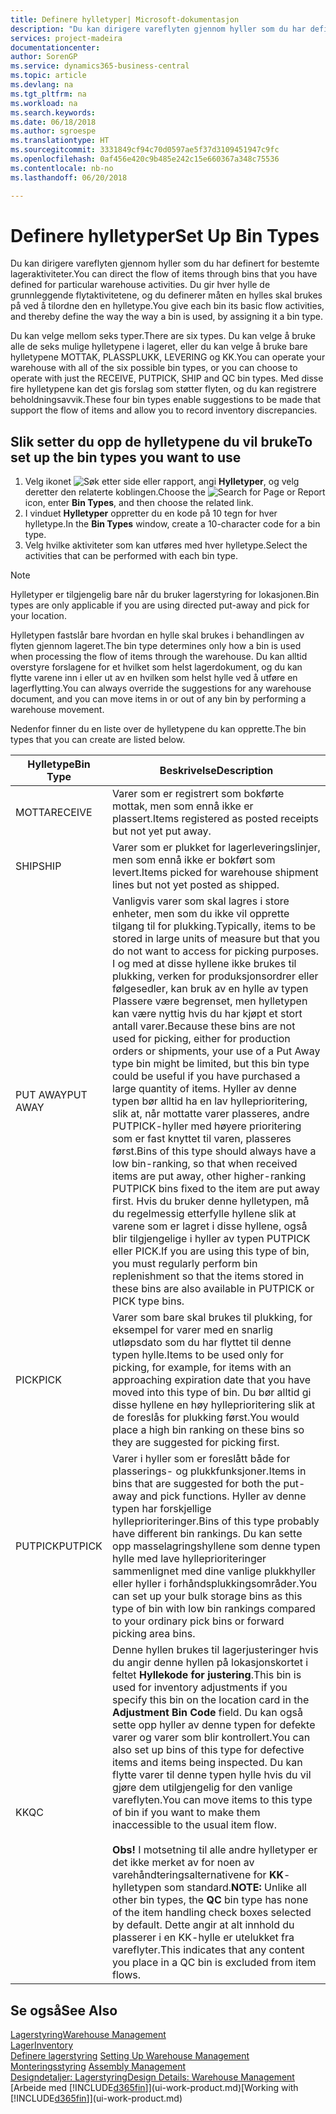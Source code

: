 ```yaml
---
title: Definere hylletyper| Microsoft-dokumentasjon
description: "Du kan dirigere vareflyten gjennom hyller som du har definert for bestemte lageraktiviteter. Du gir hver hylle de grunnleggende flytaktivitetene, og du definerer måten en hylles skal brukes på ved å tilordne den en hylletype."
services: project-madeira
documentationcenter: 
author: SorenGP
ms.service: dynamics365-business-central
ms.topic: article
ms.devlang: na
ms.tgt_pltfrm: na
ms.workload: na
ms.search.keywords: 
ms.date: 06/18/2018
ms.author: sgroespe
ms.translationtype: HT
ms.sourcegitcommit: 3331849cf94c70d0597ae5f37d3109451947c9fc
ms.openlocfilehash: 0af456e420c9b485e242c15e660367a348c75536
ms.contentlocale: nb-no
ms.lasthandoff: 06/20/2018

---
```

# <a name="set-up-bin-types"></a><span data-ttu-id="6e618-104">Definere hylletyper</span><span class="sxs-lookup"><span data-stu-id="6e618-104">Set Up Bin Types</span></span>
<span data-ttu-id="6e618-105">Du kan dirigere vareflyten gjennom hyller som du har definert for bestemte lageraktiviteter.</span><span class="sxs-lookup"><span data-stu-id="6e618-105">You can direct the flow of items through bins that you have defined for particular warehouse activities.</span></span> <span data-ttu-id="6e618-106">Du gir hver hylle de grunnleggende flytaktivitetene, og du definerer måten en hylles skal brukes på ved å tilordne den en hylletype.</span><span class="sxs-lookup"><span data-stu-id="6e618-106">You give each bin its basic flow activities, and thereby define the way the way a bin is used, by assigning it a bin type.</span></span>  

<span data-ttu-id="6e618-107">Du kan velge mellom seks typer.</span><span class="sxs-lookup"><span data-stu-id="6e618-107">There are six types.</span></span> <span data-ttu-id="6e618-108">Du kan velge å bruke alle de seks mulige hylletypene i lageret, eller du kan velge å bruke bare hylletypene MOTTAK, PLASSPLUKK, LEVERING og KK.</span><span class="sxs-lookup"><span data-stu-id="6e618-108">You can operate your warehouse with all of the six possible bin types, or you can choose to operate with just the RECEIVE, PUTPICK, SHIP and QC bin types.</span></span> <span data-ttu-id="6e618-109">Med disse fire hylletypene kan det gis forslag som støtter flyten, og du kan registrere beholdningsavvik.</span><span class="sxs-lookup"><span data-stu-id="6e618-109">These four bin types enable suggestions to be made that support the flow of items and allow you to record inventory discrepancies.</span></span>  

## <a name="to-set-up-the-bin-types-you-want-to-use"></a><span data-ttu-id="6e618-110">Slik setter du opp de hylletypene du vil bruke</span><span class="sxs-lookup"><span data-stu-id="6e618-110">To set up the bin types you want to use</span></span>  
1.  <span data-ttu-id="6e618-111">Velg ikonet ![Søk etter side eller rapport](media/ui-search/search_small.png "Søk etter side eller rapport"), angi **Hylletyper**, og velg deretter den relaterte koblingen.</span><span class="sxs-lookup"><span data-stu-id="6e618-111">Choose the ![Search for Page or Report](media/ui-search/search_small.png "Search for Page or Report icon") icon, enter **Bin Types**, and then choose the related link.</span></span>  
2.  <span data-ttu-id="6e618-112">I vinduet **Hylletyper** oppretter du en kode på 10 tegn for hver hylletype.</span><span class="sxs-lookup"><span data-stu-id="6e618-112">In the **Bin Types** window, create a 10-character code for a bin type.</span></span>  
3.  <span data-ttu-id="6e618-113">Velg hvilke aktiviteter som kan utføres med hver hylletype.</span><span class="sxs-lookup"><span data-stu-id="6e618-113">Select the activities that can be performed with each bin type.</span></span>  

> [!NOTE]  
>  <span data-ttu-id="6e618-114">Hylletyper er tilgjengelig bare når du bruker lagerstyring for lokasjonen.</span><span class="sxs-lookup"><span data-stu-id="6e618-114">Bin types are only applicable if you are using directed put-away and pick for your location.</span></span>  

<span data-ttu-id="6e618-115">Hylletypen fastslår bare hvordan en hylle skal brukes i behandlingen av flyten gjennom lageret.</span><span class="sxs-lookup"><span data-stu-id="6e618-115">The bin type determines only how a bin is used when processing the flow of items through the warehouse.</span></span> <span data-ttu-id="6e618-116">Du kan alltid overstyre forslagene for et hvilket som helst lagerdokument, og du kan flytte varene inn i eller ut av en hvilken som helst hylle ved å utføre en lagerflytting.</span><span class="sxs-lookup"><span data-stu-id="6e618-116">You can always override the suggestions for any warehouse document, and you can move items in or out of any bin by performing a warehouse movement.</span></span>  

<span data-ttu-id="6e618-117">Nedenfor finner du en liste over de hylletypene du kan opprette.</span><span class="sxs-lookup"><span data-stu-id="6e618-117">The bin types that you can create are listed below.</span></span>  

|<span data-ttu-id="6e618-118">Hylletype</span><span class="sxs-lookup"><span data-stu-id="6e618-118">Bin Type</span></span>|<span data-ttu-id="6e618-119">Beskrivelse</span><span class="sxs-lookup"><span data-stu-id="6e618-119">Description</span></span>|  
|------------------|---------------------------------------|  
|<span data-ttu-id="6e618-120">MOTTA</span><span class="sxs-lookup"><span data-stu-id="6e618-120">RECEIVE</span></span>|<span data-ttu-id="6e618-121">Varer som er registrert som bokførte mottak, men som ennå ikke er plassert.</span><span class="sxs-lookup"><span data-stu-id="6e618-121">Items registered as posted receipts but not yet put away.</span></span>|  
|<span data-ttu-id="6e618-122">SHIP</span><span class="sxs-lookup"><span data-stu-id="6e618-122">SHIP</span></span>|<span data-ttu-id="6e618-123">Varer som er plukket for lagerleveringslinjer, men som ennå ikke er bokført som levert.</span><span class="sxs-lookup"><span data-stu-id="6e618-123">Items picked for warehouse shipment lines but not yet posted as shipped.</span></span>|  
|<span data-ttu-id="6e618-124">PUT AWAY</span><span class="sxs-lookup"><span data-stu-id="6e618-124">PUT AWAY</span></span>|<span data-ttu-id="6e618-125">Vanligvis varer som skal lagres i store enheter, men som du ikke vil opprette tilgang til for plukking.</span><span class="sxs-lookup"><span data-stu-id="6e618-125">Typically, items to be stored in large units of measure but that you do not want to access for picking purposes.</span></span> <span data-ttu-id="6e618-126">I og med at disse hyllene ikke brukes til plukking, verken for produksjonsordrer eller følgesedler, kan bruk av en hylle av typen Plassere være begrenset, men hylletypen kan være nyttig hvis du har kjøpt et stort antall varer.</span><span class="sxs-lookup"><span data-stu-id="6e618-126">Because these bins are not used for picking, either for production orders or shipments, your use of a Put Away type bin might be limited, but this bin type could be useful if you have purchased a large quantity of items.</span></span> <span data-ttu-id="6e618-127">Hyller av denne typen bør alltid ha en lav hylleprioritering, slik at, når mottatte varer plasseres, andre PUTPICK-hyller med høyere prioritering som er fast knyttet til varen, plasseres først.</span><span class="sxs-lookup"><span data-stu-id="6e618-127">Bins of this type should always have a low bin-ranking, so that when received items are put away, other higher-ranking PUTPICK bins fixed to the item are put away first.</span></span> <span data-ttu-id="6e618-128">Hvis du bruker denne hylletypen, må du regelmessig etterfylle hyllene slik at varene som er lagret i disse hyllene, også blir tilgjengelige i hyller av typen PUTPICK eller PICK.</span><span class="sxs-lookup"><span data-stu-id="6e618-128">If you are using this type of bin, you must regularly perform bin replenishment so that the items stored in these bins are also available in PUTPICK or PICK type bins.</span></span>|  
|<span data-ttu-id="6e618-129">PICK</span><span class="sxs-lookup"><span data-stu-id="6e618-129">PICK</span></span>|<span data-ttu-id="6e618-130">Varer som bare skal brukes til plukking, for eksempel for varer med en snarlig utløpsdato som du har flyttet til denne typen hylle.</span><span class="sxs-lookup"><span data-stu-id="6e618-130">Items to be used only for picking, for example, for items with an approaching expiration date that you have moved into this type of bin.</span></span> <span data-ttu-id="6e618-131">Du bør alltid gi disse hyllene en høy hylleprioritering slik at de foreslås for plukking først.</span><span class="sxs-lookup"><span data-stu-id="6e618-131">You would place a high bin ranking on these bins so they are suggested for picking first.</span></span>|  
|<span data-ttu-id="6e618-132">PUTPICK</span><span class="sxs-lookup"><span data-stu-id="6e618-132">PUTPICK</span></span>|<span data-ttu-id="6e618-133">Varer i hyller som er foreslått både for plasserings- og plukkfunksjoner.</span><span class="sxs-lookup"><span data-stu-id="6e618-133">Items in bins that are suggested for both the put-away and pick functions.</span></span> <span data-ttu-id="6e618-134">Hyller av denne typen har forskjellige hylleprioriteringer.</span><span class="sxs-lookup"><span data-stu-id="6e618-134">Bins of this type probably have different bin rankings.</span></span> <span data-ttu-id="6e618-135">Du kan sette opp masselagringshyllene som denne typen hylle med lave hylleprioriteringer sammenlignet med dine vanlige plukkhyller eller hyller i forhåndsplukkingsområder.</span><span class="sxs-lookup"><span data-stu-id="6e618-135">You can set up your bulk storage bins as this type of bin with low bin rankings compared to your ordinary pick bins or forward picking area bins.</span></span>|  
|<span data-ttu-id="6e618-136">KK</span><span class="sxs-lookup"><span data-stu-id="6e618-136">QC</span></span>|<span data-ttu-id="6e618-137">Denne hyllen brukes til lagerjusteringer hvis du angir denne hyllen på lokasjonskortet i feltet **Hyllekode for justering**.</span><span class="sxs-lookup"><span data-stu-id="6e618-137">This bin is used for inventory adjustments if you specify this bin on the location card in the **Adjustment Bin Code** field.</span></span> <span data-ttu-id="6e618-138">Du kan også sette opp hyller av denne typen for defekte varer og varer som blir kontrollert.</span><span class="sxs-lookup"><span data-stu-id="6e618-138">You can also set up bins of this type for defective items and items being inspected.</span></span> <span data-ttu-id="6e618-139">Du kan flytte varer til denne typen hylle hvis du vil gjøre dem utilgjengelig for den vanlige vareflyten.</span><span class="sxs-lookup"><span data-stu-id="6e618-139">You can move items to this type of bin if you want to make them inaccessible to the usual item flow.</span></span><br /><br /> <span data-ttu-id="6e618-140">**Obs!** I motsetning til alle andre hylletyper er det ikke merket av for noen av varehåndteringsalternativene for **KK**-hylletypen som standard.</span><span class="sxs-lookup"><span data-stu-id="6e618-140">**NOTE:** Unlike all other bin types, the **QC** bin type has none of the item handling check boxes selected by default.</span></span> <span data-ttu-id="6e618-141">Dette angir at alt innhold du plasserer i en KK-hylle er utelukket fra vareflyter.</span><span class="sxs-lookup"><span data-stu-id="6e618-141">This indicates that any content you place in a QC bin is excluded from item flows.</span></span>|  

## <a name="see-also"></a><span data-ttu-id="6e618-142">Se også</span><span class="sxs-lookup"><span data-stu-id="6e618-142">See Also</span></span>
[<span data-ttu-id="6e618-143">Lagerstyring</span><span class="sxs-lookup"><span data-stu-id="6e618-143">Warehouse Management</span></span>](warehouse-manage-warehouse.md)  
[<span data-ttu-id="6e618-144">Lager</span><span class="sxs-lookup"><span data-stu-id="6e618-144">Inventory</span></span>](inventory-manage-inventory.md)  
<span data-ttu-id="6e618-145">[Definere lagerstyring](warehouse-setup-warehouse.md)   </span><span class="sxs-lookup"><span data-stu-id="6e618-145">[Setting Up Warehouse Management](warehouse-setup-warehouse.md)   </span></span>  
<span data-ttu-id="6e618-146">[Monteringsstyring](assembly-assemble-items.md)  </span><span class="sxs-lookup"><span data-stu-id="6e618-146">[Assembly Management](assembly-assemble-items.md)  </span></span>  
[<span data-ttu-id="6e618-147">Designdetaljer: Lagerstyring</span><span class="sxs-lookup"><span data-stu-id="6e618-147">Design Details: Warehouse Management</span></span>](design-details-warehouse-management.md)  
<span data-ttu-id="6e618-148">[Arbeide med [!INCLUDE[d365fin](includes/d365fin_md.md)]](ui-work-product.md)</span><span class="sxs-lookup"><span data-stu-id="6e618-148">[Working with [!INCLUDE[d365fin](includes/d365fin_md.md)]](ui-work-product.md)</span></span>

